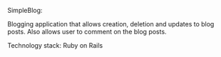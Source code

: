  SimpleBlog:
 
 Blogging application that allows creation, deletion and updates to blog posts. Also allows user to comment on the blog posts.
 
 Technology stack:
 Ruby on Rails
